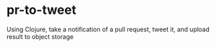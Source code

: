 pr-to-tweet
===========

Using Clojure, take a notification of a pull request, tweet it, and upload result to object storage
